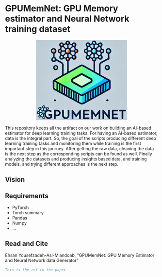 # GPUMemNet: GPU Memory estimator and Neural Network training dataset
<p align="center">
  <img src="img/logo_with_background.png" alt="Alt Text" width="300"/>
</p>

This repository keeps all the artifact on our work on building an AI-based estimator for deep learning training tasks. For having an AI-based estimator, data is the integral part. So, the goal of the scripts producing different deep learning training tasks and monitoring them while training is the first important step in this journey. After getting the raw data, cleaning the data is the next step as the corresponding scripts can be found as well. Finally analyzing the datasets and producing insights based data, and training models, and trying different approaches is the next step.

## Vision

## Requirements
- PyTorch
- Torch summary
- Pandas
- Numpy
- ...

## Read and Cite

Ehsan Yousefzadeh-Asl-Miandoab, "GPUMemNet: GPU Memory Estimator and Neural Network data Generator"

```bibtex
This is the ref to the paper
```